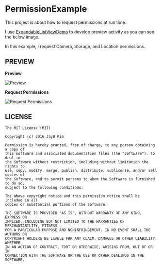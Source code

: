 # PermissionExample
This project is about how to request permissions at run time.

I use [ExpandableListViewDemo](https://github.com/anandbose/ExpandableListViewDemo) to develop preview activity as you can see the below image.

In this example, I request Camera, Storage, and Location permissions.

## PREVIEW

**Preview**

![Preview](https://user-images.githubusercontent.com/20435620/29760207-7fe0126c-8bfc-11e7-9251-5ea1000f205a.jpg)


**Request Permissions**

![Request Permissions](https://user-images.githubusercontent.com/20435620/29760213-8dace988-8bfc-11e7-91b3-89c3fa72bc7d.jpg)





## LICENSE
```
The MIT License (MIT)

Copyright (c) 2016 JayB Kim

Permission is hereby granted, free of charge, to any person obtaining a copy of
this software and associated documentation files (the "Software"), to deal in
the Software without restriction, including without limitation the rights to
use, copy, modify, merge, publish, distribute, sublicense, and/or sell copies of
the Software, and to permit persons to whom the Software is furnished to do so,
subject to the following conditions:

The above copyright notice and this permission notice shall be included in all
copies or substantial portions of the Software.

THE SOFTWARE IS PROVIDED "AS IS", WITHOUT WARRANTY OF ANY KIND, EXPRESS OR
IMPLIED, INCLUDING BUT NOT LIMITED TO THE WARRANTIES OF MERCHANTABILITY, FITNESS
FOR A PARTICULAR PURPOSE AND NONINFRINGEMENT. IN NO EVENT SHALL THE AUTHORS OR
COPYRIGHT HOLDERS BE LIABLE FOR ANY CLAIM, DAMAGES OR OTHER LIABILITY, WHETHER
IN AN ACTION OF CONTRACT, TORT OR OTHERWISE, ARISING FROM, OUT OF OR IN
CONNECTION WITH THE SOFTWARE OR THE USE OR OTHER DEALINGS IN THE SOFTWARE.
```
